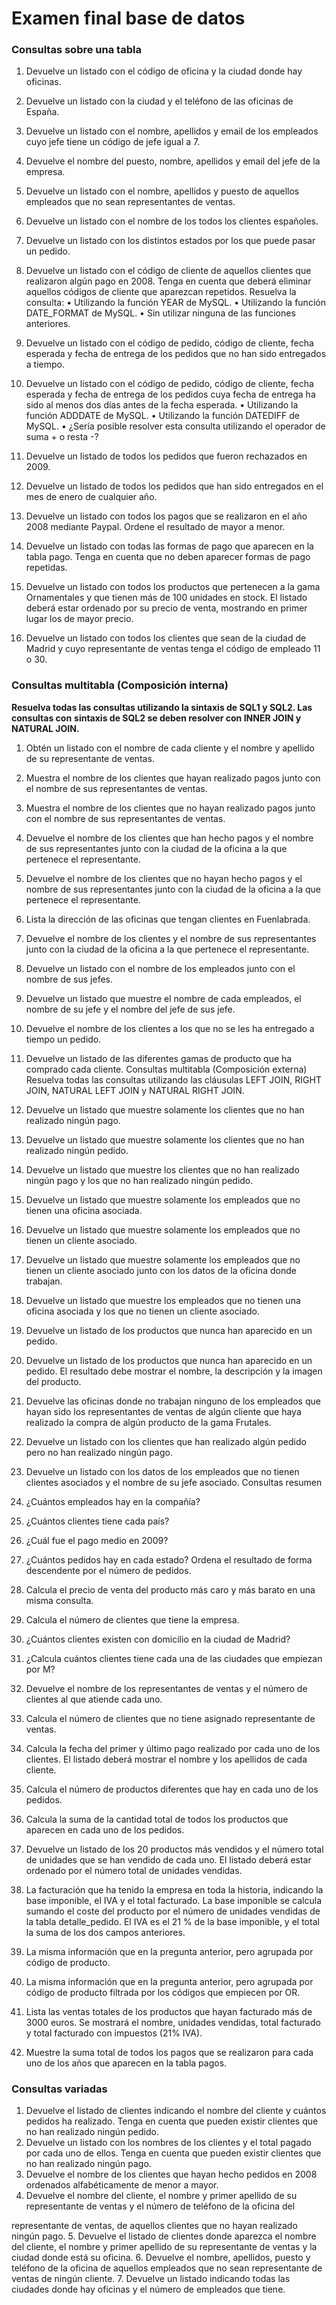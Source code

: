 # Examen final base de datos

### Consultas sobre una tabla

1. Devuelve un listado con el código de oficina y la ciudad donde hay oficinas.

2. Devuelve un listado con la ciudad y el teléfono de las oficinas de España.
3. Devuelve un listado con el nombre, apellidos y email de los empleados cuyo
jefe tiene un código de jefe igual a 7.
4. Devuelve el nombre del puesto, nombre, apellidos y email del jefe de la
empresa.
5. Devuelve un listado con el nombre, apellidos y puesto de aquellos
empleados que no sean representantes de ventas.
6. Devuelve un listado con el nombre de los todos los clientes españoles.
7. Devuelve un listado con los distintos estados por los que puede pasar un
pedido.
8. Devuelve un listado con el código de cliente de aquellos clientes que
realizaron algún pago en 2008. Tenga en cuenta que deberá eliminar
aquellos códigos de cliente que aparezcan repetidos. Resuelva la consulta:
• Utilizando la función YEAR de MySQL.
• Utilizando la función DATE_FORMAT de MySQL.
• Sin utilizar ninguna de las funciones anteriores.
9. Devuelve un listado con el código de pedido, código de cliente, fecha
esperada y fecha de entrega de los pedidos que no han sido entregados a
tiempo.
10. Devuelve un listado con el código de pedido, código de cliente, fecha
esperada y fecha de entrega de los pedidos cuya fecha de entrega ha sido al
menos dos días antes de la fecha esperada.
• Utilizando la función ADDDATE de MySQL.
• Utilizando la función DATEDIFF de MySQL.
• ¿Sería posible resolver esta consulta utilizando el operador de suma + o
resta -?
11. Devuelve un listado de todos los pedidos que fueron rechazados en 2009.
12. Devuelve un listado de todos los pedidos que han sido entregados en el
mes de enero de cualquier año.

13. Devuelve un listado con todos los pagos que se realizaron en el
año 2008 mediante Paypal. Ordene el resultado de mayor a menor.
14. Devuelve un listado con todas las formas de pago que aparecen en la
tabla pago. Tenga en cuenta que no deben aparecer formas de pago
repetidas.
15. Devuelve un listado con todos los productos que pertenecen a la
gama Ornamentales y que tienen más de 100 unidades en stock. El listado
deberá estar ordenado por su precio de venta, mostrando en primer lugar
los de mayor precio.
16. Devuelve un listado con todos los clientes que sean de la ciudad de Madrid y
cuyo representante de ventas tenga el código de empleado 11 o 30.

### Consultas multitabla (Composición interna)

**Resuelva todas las consultas utilizando la sintaxis de SQL1 y SQL2. Las consultas con**
**sintaxis de SQL2 se deben resolver con INNER JOIN y NATURAL JOIN.**

1. Obtén un listado con el nombre de cada cliente y el nombre y apellido de su
representante de ventas.
2. Muestra el nombre de los clientes que hayan realizado pagos junto con el
nombre de sus representantes de ventas.
3. Muestra el nombre de los clientes que no hayan realizado pagos junto con
el nombre de sus representantes de ventas.
4. Devuelve el nombre de los clientes que han hecho pagos y el nombre de sus
representantes junto con la ciudad de la oficina a la que pertenece el
representante.
5. Devuelve el nombre de los clientes que no hayan hecho pagos y el nombre
de sus representantes junto con la ciudad de la oficina a la que pertenece el
representante.
6. Lista la dirección de las oficinas que tengan clientes en Fuenlabrada.
7. Devuelve el nombre de los clientes y el nombre de sus representantes junto
con la ciudad de la oficina a la que pertenece el representante.
8. Devuelve un listado con el nombre de los empleados junto con el nombre
de sus jefes.

9. Devuelve un listado que muestre el nombre de cada empleados, el nombre
de su jefe y el nombre del jefe de sus jefe.
10. Devuelve el nombre de los clientes a los que no se les ha entregado a
tiempo un pedido.
11. Devuelve un listado de las diferentes gamas de producto que ha comprado
cada cliente.
Consultas multitabla (Composición externa)
Resuelva todas las consultas utilizando las cláusulas LEFT JOIN, RIGHT JOIN, NATURAL
LEFT JOIN y NATURAL RIGHT JOIN.
1. Devuelve un listado que muestre solamente los clientes que no han
realizado ningún pago.
2. Devuelve un listado que muestre solamente los clientes que no han
realizado ningún pedido.
3. Devuelve un listado que muestre los clientes que no han realizado ningún
pago y los que no han realizado ningún pedido.
4. Devuelve un listado que muestre solamente los empleados que no tienen
una oficina asociada.
5. Devuelve un listado que muestre solamente los empleados que no tienen un
cliente asociado.
6. Devuelve un listado que muestre solamente los empleados que no tienen un
cliente asociado junto con los datos de la oficina donde trabajan.
7. Devuelve un listado que muestre los empleados que no tienen una oficina
asociada y los que no tienen un cliente asociado.
8. Devuelve un listado de los productos que nunca han aparecido en un
pedido.
9. Devuelve un listado de los productos que nunca han aparecido en un
pedido. El resultado debe mostrar el nombre, la descripción y la imagen del
producto.

10. Devuelve las oficinas donde no trabajan ninguno de los empleados que
hayan sido los representantes de ventas de algún cliente que haya realizado
la compra de algún producto de la gama Frutales.
11. Devuelve un listado con los clientes que han realizado algún pedido pero no
han realizado ningún pago.
12. Devuelve un listado con los datos de los empleados que no tienen clientes
asociados y el nombre de su jefe asociado.
Consultas resumen
1. ¿Cuántos empleados hay en la compañía?
2. ¿Cuántos clientes tiene cada país?
3. ¿Cuál fue el pago medio en 2009?
4. ¿Cuántos pedidos hay en cada estado? Ordena el resultado de forma
descendente por el número de pedidos.
5. Calcula el precio de venta del producto más caro y más barato en una
misma consulta.
6. Calcula el número de clientes que tiene la empresa.
7. ¿Cuántos clientes existen con domicilio en la ciudad de Madrid?
8. ¿Calcula cuántos clientes tiene cada una de las ciudades que empiezan
por M?
9. Devuelve el nombre de los representantes de ventas y el número de clientes
al que atiende cada uno.
10. Calcula el número de clientes que no tiene asignado representante de
ventas.
11. Calcula la fecha del primer y último pago realizado por cada uno de los
clientes. El listado deberá mostrar el nombre y los apellidos de cada cliente.
12. Calcula el número de productos diferentes que hay en cada uno de los
pedidos.

13. Calcula la suma de la cantidad total de todos los productos que aparecen en
cada uno de los pedidos.
14. Devuelve un listado de los 20 productos más vendidos y el número total de
unidades que se han vendido de cada uno. El listado deberá estar ordenado
por el número total de unidades vendidas.
15. La facturación que ha tenido la empresa en toda la historia, indicando la
base imponible, el IVA y el total facturado. La base imponible se calcula
sumando el coste del producto por el número de unidades vendidas de la
tabla detalle_pedido. El IVA es el 21 % de la base imponible, y el total la
suma de los dos campos anteriores.
16. La misma información que en la pregunta anterior, pero agrupada por
código de producto.
17. La misma información que en la pregunta anterior, pero agrupada por
código de producto filtrada por los códigos que empiecen por OR.
18. Lista las ventas totales de los productos que hayan facturado más de 3000
euros. Se mostrará el nombre, unidades vendidas, total facturado y total
facturado con impuestos (21% IVA).
19. Muestre la suma total de todos los pagos que se realizaron para cada uno
de los años que aparecen en la tabla pagos.

### Consultas variadas

1. Devuelve el listado de clientes indicando el nombre del cliente y cuántos
  pedidos ha realizado. Tenga en cuenta que pueden existir clientes que no
  han realizado ningún pedido.
2. Devuelve un listado con los nombres de los clientes y el total pagado por
  cada uno de ellos. Tenga en cuenta que pueden existir clientes que no han
  realizado ningún pago.
3. Devuelve el nombre de los clientes que hayan hecho pedidos en 2008
  ordenados alfabéticamente de menor a mayor.
4. Devuelve el nombre del cliente, el nombre y primer apellido de su
representante de ventas y el número de teléfono de la oficina del

representante de ventas, de aquellos clientes que no hayan realizado ningún
pago.
5. Devuelve el listado de clientes donde aparezca el nombre del cliente, el
nombre y primer apellido de su representante de ventas y la ciudad donde
está su oficina.
6. Devuelve el nombre, apellidos, puesto y teléfono de la oficina de aquellos
empleados que no sean representante de ventas de ningún cliente.
7. Devuelve un listado indicando todas las ciudades donde hay oficinas y el
número de empleados que tiene.